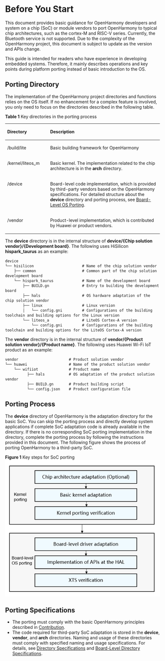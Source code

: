 # Before You Start<a name="EN-US_TOPIC_0000001199722625"></a>

This document provides basic guidance for OpenHarmony developers and system on a chip \(SoC\) or module vendors to port OpenHarmony to typical chip architectures, such as the cortex-M and RISC-V series. Currently, the Bluetooth service is not supported. Due to the complexity of the OpenHarmony project, this document is subject to update as the version and APIs change.

This guide is intended for readers who have experience in developing embedded systems. Therefore, it mainly describes operations and key points during platform porting instead of basic introduction to the OS.

## Porting Directory<a name="section284217487490"></a>

The implementation of the OpenHarmony project directories and functions relies on the OS itself. If no enhancement for a complex feature is involved, you only need to focus on the directories described in the following table.

**Table  1**  Key directories in the porting process

<a name="table97326295179"></a>
<table><thead align="left"><tr id="row207334298172"><th class="cellrowborder" valign="top" width="27.71%" id="mcps1.2.3.1.1"><p id="p3733192991710"><a name="p3733192991710"></a><a name="p3733192991710"></a>Directory</p>
</th>
<th class="cellrowborder" valign="top" width="72.28999999999999%" id="mcps1.2.3.1.2"><p id="p37331329101713"><a name="p37331329101713"></a><a name="p37331329101713"></a>Description</p>
</th>
</tr>
</thead>
<tbody><tr id="row17331029181714"><td class="cellrowborder" valign="top" width="27.71%" headers="mcps1.2.3.1.1 "><p id="p873314296175"><a name="p873314296175"></a><a name="p873314296175"></a>/build/lite</p>
</td>
<td class="cellrowborder" valign="top" width="72.28999999999999%" headers="mcps1.2.3.1.2 "><p id="p1573342917172"><a name="p1573342917172"></a><a name="p1573342917172"></a>Basic building framework for <span id="text8913173395513"><a name="text8913173395513"></a><a name="text8913173395513"></a>OpenHarmony</span></p>
</td>
</tr>
<tr id="row427301117194"><td class="cellrowborder" valign="top" width="27.71%" headers="mcps1.2.3.1.1 "><p id="p11274411181915"><a name="p11274411181915"></a><a name="p11274411181915"></a>/kernel/liteos_m</p>
</td>
<td class="cellrowborder" valign="top" width="72.28999999999999%" headers="mcps1.2.3.1.2 "><p id="p92741311181915"><a name="p92741311181915"></a><a name="p92741311181915"></a>Basic kernel. The implementation related to the chip architecture is in the <strong id="b155382041192418"><a name="b155382041192418"></a><a name="b155382041192418"></a>arch</strong> directory.</p>
</td>
</tr>
<tr id="row44321715131917"><td class="cellrowborder" valign="top" width="27.71%" headers="mcps1.2.3.1.1 "><p id="p20432181501911"><a name="p20432181501911"></a><a name="p20432181501911"></a>/device</p>
</td>
<td class="cellrowborder" valign="top" width="72.28999999999999%" headers="mcps1.2.3.1.2 "><p id="p64331415171913"><a name="p64331415171913"></a><a name="p64331415171913"></a>Board-level code implementation, which is provided by third-party vendors based on the <span id="text117091750175520"><a name="text117091750175520"></a><a name="text117091750175520"></a>OpenHarmony</span> specifications. For detailed structure about the <strong id="b118614195115"><a name="b118614195115"></a><a name="b118614195115"></a>device</strong> directory and porting process, see <a href="porting-chip-board-overview.md">Board-Level OS Porting</a>.</p>
</td>
</tr>
<tr id="row19497111381917"><td class="cellrowborder" valign="top" width="27.71%" headers="mcps1.2.3.1.1 "><p id="p12498181381916"><a name="p12498181381916"></a><a name="p12498181381916"></a>/vendor</p>
</td>
<td class="cellrowborder" valign="top" width="72.28999999999999%" headers="mcps1.2.3.1.2 "><p id="p1849841341920"><a name="p1849841341920"></a><a name="p1849841341920"></a>Product-level implementation, which is contributed by Huawei or product vendors.</p>
</td>
</tr>
</tbody>
</table>

The  **device**  directory is in the internal structure of  **device/\{Chip solution vendor\}/\{Development board\}**. The following uses 	HiSilicon  **hispark\_taurus**  as an example:

```
device
└── hisilicon                      # Name of the chip solution vendor
    ├── common                     # Common part of the chip solution development board
    └── hispark_taurus             # Name of the development board
        ├── BUILD.gn               # Entry to building the development board
        ├── hals                   # OS hardware adaptation of the chip solution vendor
        ├── linux                  # Linux version
        │   └── config.gni         # Configurations of the building toolchain and building options for the Linux version
        └── liteos_a               # LiteOS Cortex-A version
            └── config.gni         # Configurations of the building toolchain and building options for the LiteOS Cortex-A version
```

The  **vendor**  directory is in the internal structure of  **vendor/\{Product solution vendor\}/\{Product name\}**. The following uses Huawei Wi-Fi IoT product as an example:

```
vendor                       # Product solution vendor
└── huawei                   # Name of the product solution vendor
    └── wifiiot              # Product name
          ├── hals           # OS adaptation of the product solution vendor
          ├── BUILD.gn       # Product building script
          └── config.json    # Product configuration file
```

## Porting Process<a name="section639315306506"></a>

The  **device**  directory of OpenHarmony is the adaptation directory for the basic SoC. You can skip the porting process and directly develop system applications if complete SoC adaptation code is already available in the directory. If there is no corresponding SoC porting implementation in the directory, complete the porting process by following the instructions provided in this document. The following figure shows the process of porting OpenHarmony to a third-party SoC.

**Figure  1**  Key steps for SoC porting<a name="fig24801925498"></a>  
![](figure/key-steps-for-soc-porting.png "key-steps-for-soc-porting")

## Porting Specifications<a name="section187870185219"></a>

-   The porting must comply with the basic OpenHarmony principles described in  [Contribution](../../contribute/contribution.md).
-   The code required for third-party SoC adaptation is stored in the  **device**,  **vendor**, and  **arch**  directories. Naming and usage of these directories must comply with specified naming and usage specifications. For details, see  [Directory Specifications](porting-chip-kernel-overview.md)  and  [Board-Level Directory Specifications](porting-chip-board-overview.md#section6204129143013).

